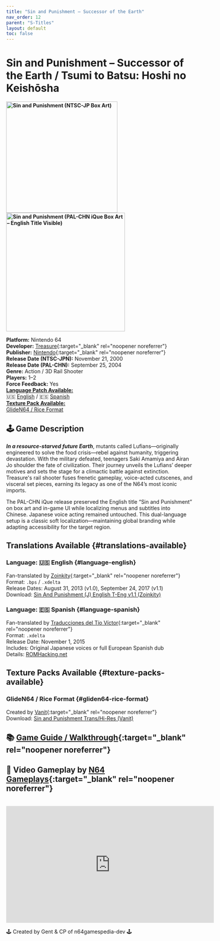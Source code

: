 ```yaml
---
title: "Sin and Punishment – Successor of the Earth"
nav_order: 12
parent: "S-Titles"
layout: default
toc: false
---
```


# Sin and Punishment – Successor of the Earth  / Tsumi to Batsu: Hoshi no Keishōsha

<b>
<img src="https://images.launchbox-app.com/ff42abf1-ef83-48a4-ad46-ded95321a446.jpg" alt="Sin and Punishment (NTSC-JP Box Art)" width="300" />
<img src="https://images.launchbox-app.com/898ff916-4adc-4130-8d91-544d0b813d61.png" alt="Sin and Punishment (PAL-CHN iQue Box Art – English Title Visible)" width="320" />
</b>

**Platform:** Nintendo 64  
**Developer:** [Treasure](https://en.wikipedia.org/wiki/Treasure_(company)){:target="_blank" rel="noopener noreferrer"}  
**Publisher:** [Nintendo](https://en.wikipedia.org/wiki/Nintendo){:target="_blank" rel="noopener noreferrer"}  
**Release Date (NTSC-JPN):** November 21, 2000  
**Release Date (PAL-CHN):** September 25, 2004  
**Genre:** Action / 3D Rail Shooter  
**Players:** 1–2  
**Force Feedback:** Yes  
[**Language Patch Available:**](#translations-available)<br>
🇺🇸 [English](#language-english) / 🇪🇸 [Spanish](#language-spanish)<br>
[**Texture Pack Available:**](#texture-packs-available)<br>
[GlideN64 / Rice Format](#gliden64-rice-format)

## 🕹️ Game Description
<em><strong>In a resource-starved future Earth</strong></em>, mutants called Lufians—originally engineered to solve the food crisis—rebel against humanity, triggering devastation. With the military defeated, teenagers Saki Amamiya and Airan Jo shoulder the fate of civilization. Their journey unveils the Lufians’ deeper motives and sets the stage for a climactic battle against extinction. Treasure's rail shooter fuses frenetic gameplay, voice-acted cutscenes, and visceral set pieces, earning its legacy as one of the N64’s most iconic imports.

The PAL-CHN iQue release preserved the English title “Sin and Punishment” on box art and in-game UI while localizing menus and subtitles into Chinese. Japanese voice acting remained untouched. This dual-language setup is a classic soft localization—maintaining global branding while adapting accessibility for the target region.

## Translations Available {#translations-available}  
### Language: 🇺🇸 English {#language-english}  
Fan-translated by [Zoinkity](https://www.romhacking.net/community/803/){:target="_blank" rel="noopener noreferrer"}  
Format: `.bps` / `.xdelta`  
Release Dates: August 31, 2013 (v1.0), September 24, 2017 (v1.1)  
Download: [Sin And Punishment (J) English T-Eng v1.1 (Zoinkity)](https://www.n64gamespedia.com/wp-content/uploads/2025/08/Tsumi-to-Batsu-1.1.zip)

### Language: 🇪🇸 Spanish {#language-spanish}  
Fan-translated by [Traducciones del Tío Víctor](https://www.romhacking.net/community/1617/){:target="_blank" rel="noopener noreferrer"}  
Format: `.xdelta`  
Release Date: November 1, 2015  
Includes: Original Japanese voices or full European Spanish dub  
Details: [ROMHacking.net](https://www.romhacking.net/translations/2501/)

## Texture Packs Available {#texture-packs-available}  
### GlideN64 / Rice Format {#gliden64-rice-format}  
Created by [Vanit](http://www.emutalk.net/members/27265-Vanit){:target="_blank" rel="noopener noreferrer"}  
Download: [Sin and Punishment Trans/Hi-Res (Vanit)](https://www.n64textures.com/downloads/#Sin%20and%20Punishment%20Trans/Hi-Res)

## 📚 [Game Guide / Walkthrough](https://gamefaqs.gamespot.com/n64/366184-sin-and-punishment/faqs/14085){:target="_blank" rel="noopener noreferrer"}

## 🎥 Video Gameplay by [N64 Gameplays](https://www.youtube.com/@N64Gameplays){:target="_blank" rel="noopener noreferrer"}
<br />
<iframe width="560" height="315" src="https://www.youtube.com/embed/RvP3_SzpNpM" title="Sin and Punishment Gameplay – N64 Gameplays" frameborder="0" allowfullscreen></iframe>

🕹️ Created by Gent & CP of n64gamespedia-dev 🕹️

<!-- Vault Format: n64gamespedia-dev -->
<!-- Protocol Source: _vault-specs/format-protocol.md -->
